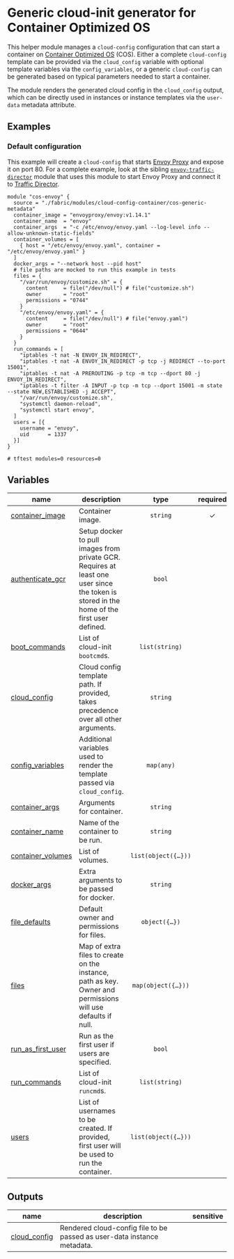 # Generic cloud-init generator for Container Optimized OS

This helper module manages a `cloud-config` configuration that can start a container on [Container Optimized OS](https://cloud.google.com/container-optimized-os/docs) (COS). Either a complete `cloud-config` template can be provided via the `cloud_config` variable with optional template variables via the `config_variables`, or a generic `cloud-config` can be generated based on typical parameters needed to start a container.

The module renders the generated cloud config in the `cloud_config` output, which can be directly used in instances or instance templates via the `user-data` metadata attribute.

## Examples

### Default configuration

This example will create a `cloud-config` that starts [Envoy Proxy](https://www.envoyproxy.io) and expose it on port 80. For a complete example, look at the sibling [`envoy-traffic-director`](../envoy-traffic-director/README.md) module that uses this module to start Envoy Proxy and connect it to [Traffic Director](https://cloud.google.com/traffic-director).

```hcl
module "cos-envoy" {
  source = "./fabric/modules/cloud-config-container/cos-generic-metadata"
  container_image = "envoyproxy/envoy:v1.14.1"
  container_name  = "envoy"
  container_args  = "-c /etc/envoy/envoy.yaml --log-level info --allow-unknown-static-fields"
  container_volumes = [
    { host = "/etc/envoy/envoy.yaml", container = "/etc/envoy/envoy.yaml" }
  ]
  docker_args = "--network host --pid host"
  # file paths are mocked to run this example in tests
  files = {
    "/var/run/envoy/customize.sh" = {
      content     = file("/dev/null") # file("customize.sh")
      owner       = "root"
      permissions = "0744"
    }
    "/etc/envoy/envoy.yaml" = {
      content     = file("/dev/null") # file("envoy.yaml")
      owner       = "root"
      permissions = "0644"
    }
  }
  run_commands = [
    "iptables -t nat -N ENVOY_IN_REDIRECT",
    "iptables -t nat -A ENVOY_IN_REDIRECT -p tcp -j REDIRECT --to-port 15001",
    "iptables -t nat -A PREROUTING -p tcp -m tcp --dport 80 -j ENVOY_IN_REDIRECT",
    "iptables -t filter -A INPUT -p tcp -m tcp --dport 15001 -m state --state NEW,ESTABLISHED -j ACCEPT",
    "/var/run/envoy/customize.sh",
    "systemctl daemon-reload",
    "systemctl start envoy",
  ]
  users = [{
    username = "envoy",
    uid      = 1337
  }]
}

# tftest modules=0 resources=0
```
<!-- BEGIN TFDOC -->

## Variables

| name | description | type | required | default |
|---|---|:---:|:---:|:---:|
| [container_image](variables.tf#L47) | Container image. | <code>string</code> | ✓ |  |
| [authenticate_gcr](variables.tf#L17) | Setup docker to pull images from private GCR. Requires at least one user since the token is stored in the home of the first user defined. | <code>bool</code> |  | <code>false</code> |
| [boot_commands](variables.tf#L23) | List of cloud-init `bootcmd`s. | <code>list&#40;string&#41;</code> |  | <code>&#91;&#93;</code> |
| [cloud_config](variables.tf#L29) | Cloud config template path. If provided, takes precedence over all other arguments. | <code>string</code> |  | <code>null</code> |
| [config_variables](variables.tf#L35) | Additional variables used to render the template passed via `cloud_config`. | <code>map&#40;any&#41;</code> |  | <code>&#123;&#125;</code> |
| [container_args](variables.tf#L41) | Arguments for container. | <code>string</code> |  | <code>&#34;&#34;</code> |
| [container_name](variables.tf#L52) | Name of the container to be run. | <code>string</code> |  | <code>&#34;container&#34;</code> |
| [container_volumes](variables.tf#L58) | List of volumes. | <code title="list&#40;object&#40;&#123;&#10;  host      &#61; string,&#10;  container &#61; string&#10;&#125;&#41;&#41;">list&#40;object&#40;&#123;&#8230;&#125;&#41;&#41;</code> |  | <code>&#91;&#93;</code> |
| [docker_args](variables.tf#L67) | Extra arguments to be passed for docker. | <code>string</code> |  | <code>null</code> |
| [file_defaults](variables.tf#L73) | Default owner and permissions for files. | <code title="object&#40;&#123;&#10;  owner       &#61; string&#10;  permissions &#61; string&#10;&#125;&#41;">object&#40;&#123;&#8230;&#125;&#41;</code> |  | <code title="&#123;&#10;  owner       &#61; &#34;root&#34;&#10;  permissions &#61; &#34;0644&#34;&#10;&#125;">&#123;&#8230;&#125;</code> |
| [files](variables.tf#L85) | Map of extra files to create on the instance, path as key. Owner and permissions will use defaults if null. | <code title="map&#40;object&#40;&#123;&#10;  content     &#61; string&#10;  owner       &#61; string&#10;  permissions &#61; string&#10;&#125;&#41;&#41;">map&#40;object&#40;&#123;&#8230;&#125;&#41;&#41;</code> |  | <code>&#123;&#125;</code> |
| [run_as_first_user](variables.tf#L95) | Run as the first user if users are specified. | <code>bool</code> |  | <code>true</code> |
| [run_commands](variables.tf#L101) | List of cloud-init `runcmd`s. | <code>list&#40;string&#41;</code> |  | <code>&#91;&#93;</code> |
| [users](variables.tf#L107) | List of usernames to be created. If provided, first user will be used to run the container. | <code title="list&#40;object&#40;&#123;&#10;  username &#61; string,&#10;  uid      &#61; number,&#10;&#125;&#41;&#41;">list&#40;object&#40;&#123;&#8230;&#125;&#41;&#41;</code> |  | <code title="&#91;&#10;&#93;">&#91;&#8230;&#93;</code> |

## Outputs

| name | description | sensitive |
|---|---|:---:|
| [cloud_config](outputs.tf#L17) | Rendered cloud-config file to be passed as user-data instance metadata. |  |

<!-- END TFDOC -->
